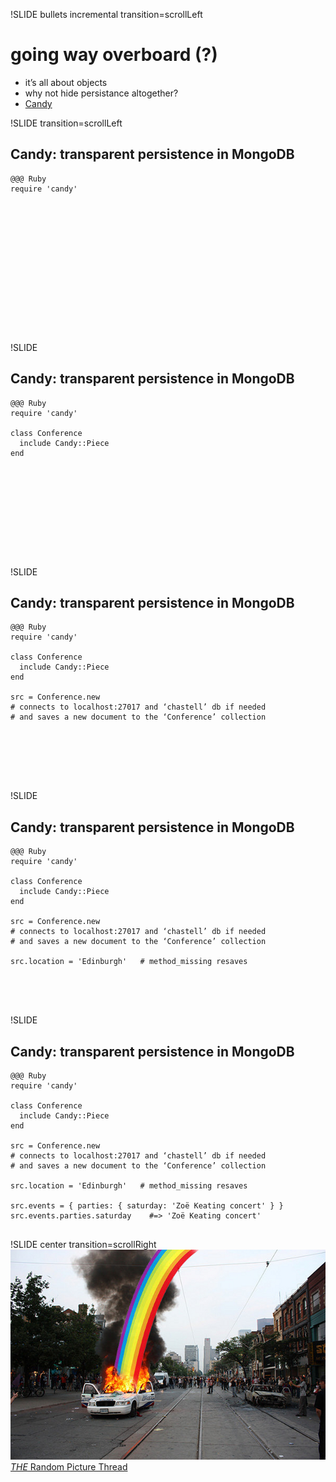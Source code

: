 !SLIDE bullets incremental transition=scrollLeft
# going way overboard (?)
* it’s all about objects
* why not hide persistance altogether?
* [Candy](https://github.com/SFEley/candy)

!SLIDE transition=scrollLeft
## Candy: transparent persistence in MongoDB
    @@@ Ruby
    require 'candy'













     

!SLIDE
## Candy: transparent persistence in MongoDB
    @@@ Ruby
    require 'candy'

    class Conference
      include Candy::Piece
    end









     

!SLIDE
## Candy: transparent persistence in MongoDB
    @@@ Ruby
    require 'candy'

    class Conference
      include Candy::Piece
    end

    src = Conference.new
    # connects to localhost:27017 and ‘chastell’ db if needed
    # and saves a new document to the ‘Conference’ collection





     

!SLIDE
## Candy: transparent persistence in MongoDB
    @@@ Ruby
    require 'candy'

    class Conference
      include Candy::Piece
    end

    src = Conference.new
    # connects to localhost:27017 and ‘chastell’ db if needed
    # and saves a new document to the ‘Conference’ collection

    src.location = 'Edinburgh'   # method_missing resaves



     

!SLIDE
## Candy: transparent persistence in MongoDB
    @@@ Ruby
    require 'candy'

    class Conference
      include Candy::Piece
    end

    src = Conference.new
    # connects to localhost:27017 and ‘chastell’ db if needed
    # and saves a new document to the ‘Conference’ collection

    src.location = 'Edinburgh'   # method_missing resaves

    src.events = { parties: { saturday: 'Zoë Keating concert' } }
    src.events.parties.saturday    #=> 'Zoë Keating concert'
     

!SLIDE center transition=scrollRight
![cops](cops.jpg)
[*THE* Random Picture Thread](http://tdpri.com/forum/2602851-post1573.html)
